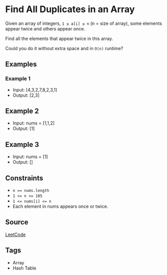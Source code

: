 # Find All Duplicates in an Array

Given an array of integers, `1 ≤ a[i] ≤ n` (n = size of array), some elements
appear twice and others appear once.

Find all the elements that appear twice in this array.

Could you do it without extra space and in `O(n)` runtime?

## Examples
### Example 1

- Input: [4,3,2,7,8,2,3,1]
- Output: [2,3]

## Example 2

- Input: nums = [1,1,2]
- Output: [1]

## Example 3

- Input: nums = [1]
- Output: []

## Constraints

- `n == nums.length`
- `1 <= n <= 105`
- `1 <= nums[i] <= n`
- Each element in nums appears once or twice.

## Source
[LeetCode](https://leetcode.com/problems/find-all-duplicates-in-an-array/)

## Tags
- Array
- Hash Table
